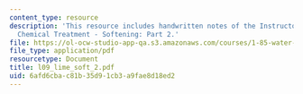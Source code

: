 ```yaml
---
content_type: resource
description: 'This resource includes handwritten notes of the Instructor on the topic:
  Chemical Treatment - Softening: Part 2.'
file: https://ol-ocw-studio-app-qa.s3.amazonaws.com/courses/1-85-water-and-wastewater-treatment-engineering-spring-2006/6afd6cbac81b35d91cb3a9fae8d18ed2_l09_lime_soft_2.pdf
file_type: application/pdf
resourcetype: Document
title: l09_lime_soft_2.pdf
uid: 6afd6cba-c81b-35d9-1cb3-a9fae8d18ed2
---
```


